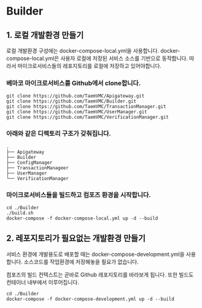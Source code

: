 # Builder

## 1. 로컬 개발환경 만들기

로컬 개발환경 구성에는 docker-compose-local.yml을 사용합니다. docker-compose-local.yml은 사용자 로컬에 저장된 서비스 소스를 기반으로 동작합니다. 따라서 마이크로서비스들의 레포지토리를 로컬에 저장하고 있어야합니다. 


### 베마코 마이크로서비스를 Github에서 clone합니다.
```
git clone https://github.com/TaemVMC/Apigateway.git
git clone https://github.com/TaemVMC/Builder.git
git clone https://github.com/TaemVMC/TransactionManager.git
git clone https://github.com/TaemVMC/UserManager.git
git clone https://github.com/TaemVMC/VerificationManager.git
```


### 아래와 같은 디렉토리 구조가 갖춰집니다.
```
.
├── Apigateway
├── Builder
├── ConfigManager
├── TransactionManageer
├── UserManager
└── VerificationManager
```



### 마이크로서비스들을 빌드하고 컴포즈 환경을 시작합니다.  
```
cd ./Builder
./build.sh
docker-compose -f docker-compose-local.yml up -d --build
```


## 2. 레포지토리가 필요없는 개발환경 만들기

서비스 환경에 개발용도로 배포할 때는 docker-compose-development.yml을 사용합니다. 소스코드를 작업환경에 저장해놓을 필요가 없습니다.

컴포즈의 빌드 컨텍스트는 곧바로 Github 레포지토리를 바라보게 됩니다. 또한 빌드도 컨테이너 내부에서 이루어집니다.

```
cd ./Builder
docker-compose -f docker-compose-development.yml up -d --build
```
